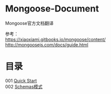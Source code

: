 # Mongoose-Document
Mongoose官方文档翻译

参考：     
https://xiaoxiami.gitbooks.io/mongoose/content/     
http://mongoosejs.com/docs/guide.html

# 目录     

001 [Quick Start](https://github.com/luosijie/Mongoose-Document/blob/master/%5B001%5D%20Quick%20Start.md)      
002 [Schemas模式](https://github.com/luosijie/Mongoose-Document/blob/master/%5B002%5D%20Schemas.md)    
